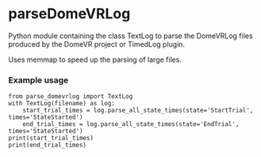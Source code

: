 # parseDomeVRLog
Python module containing the class TextLog to parse the DomeVRLog files produced by the DomeVR project or TimedLog plugin. 

Uses memmap to speed up the parsing of large files.

### Example usage
```
from parse_domevrlog import TextLog
with TextLog(filename) as log:
    start_trial_times = log.parse_all_state_times(state='StartTrial', times='StateStarted')
    end_trial_times = log.parse_all_state_times(state='EndTrial', times='StateStarted')
print(start_trial_times)
print(end_trial_times)
```
